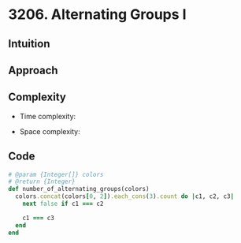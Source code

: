 # 3206. Alternating Groups I

## Intuition

## Approach
<!-- Describe your approach to solving the problem. -->

## Complexity

- Time complexity:
<!-- Add your time complexity here, e.g. $$O(n)$$ -->

- Space complexity:
<!-- Add your space complexity here, e.g. $$O(n)$$ -->

## Code

```ruby
# @param {Integer[]} colors
# @return {Integer}
def number_of_alternating_groups(colors)
  colors.concat(colors[0, 2]).each_cons(3).count do |c1, c2, c3|
    next false if c1 === c2

    c1 === c3
  end
end
```
